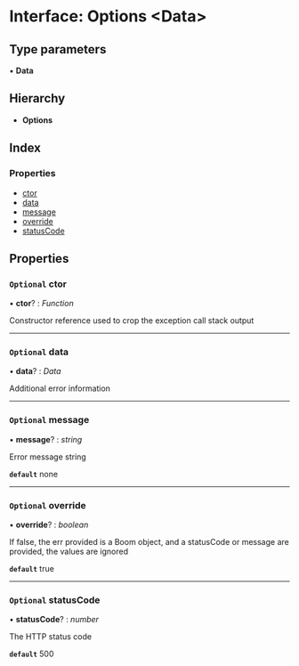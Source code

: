 
# Interface: Options <**Data**>

## Type parameters

▪ **Data**

## Hierarchy

* **Options**

## Index

### Properties

* [ctor](_boom_8_0_1_index_d_.options.md#optional-ctor)
* [data](_boom_8_0_1_index_d_.options.md#optional-data)
* [message](_boom_8_0_1_index_d_.options.md#optional-message)
* [override](_boom_8_0_1_index_d_.options.md#optional-override)
* [statusCode](_boom_8_0_1_index_d_.options.md#optional-statuscode)

## Properties

### `Optional` ctor

• **ctor**? : *Function*

Constructor reference used to crop the exception call stack output

___

### `Optional` data

• **data**? : *Data*

Additional error information

___

### `Optional` message

• **message**? : *string*

Error message string

**`default`** none

___

### `Optional` override

• **override**? : *boolean*

If false, the err provided is a Boom object, and a statusCode or message are provided, the values are ignored

**`default`** true

___

### `Optional` statusCode

• **statusCode**? : *number*

The HTTP status code

**`default`** 500
